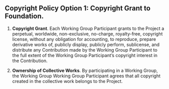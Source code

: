 ## Copyright Policy Option 1:  Copyright Grant to Foundation.  

1.	**Copyright Grant**.  Each Working Group Participant grants to the Project a perpetual, worldwide, non-exclusive, no-charge, 
     royalty-free, copyright license, without any obligation for accounting, to reproduce, prepare derivative works of, publicly 
     display, publicly perform, sublicense, and distribute any Contribution made by the Working Group Participant to the full 
     extent of the Working Group Participant’s copyright interest in the Contribution.  
     
2.	**Ownership of Collective Works**.  By participating in a Working Group, the Working Group Working Group Participant agrees 
     that all copyright created in the collective work belongs to the Project.  
